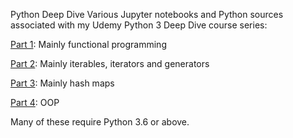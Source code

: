 Python Deep Dive
Various Jupyter notebooks and Python sources associated with my Udemy Python 3 Deep Dive course series:

[Part 1](https://www.udemy.com/course/python-3-deep-dive-part-1/?referralCode=E46B931C71EE01845062/): Mainly functional programming

[Part 2](https://www.udemy.com/course/python-3-deep-dive-part-2/?referralCode=3E7AFEF5174F04E5C8D4%2F): Mainly iterables, iterators and generators

[Part 3](https://www.udemy.com/course/python-3-deep-dive-part-3/?referralCode=C5B0D9AB965B9BF4C49F%2F): Mainly hash maps

[Part 4](https://www.udemy.com/course/python-3-deep-dive-part-4/?referralCode=3BB758BE4C04FB983E6F%2F): OOP

Many of these require Python 3.6 or above.